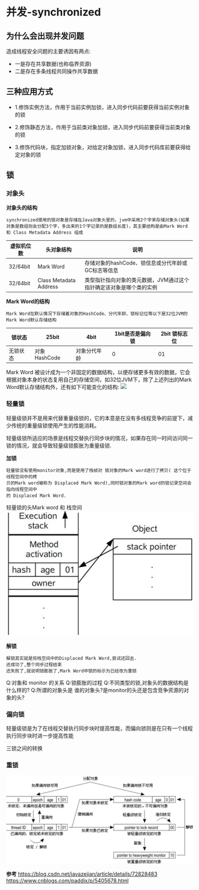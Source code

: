 # 并发-synchronized

## 为什么会出现并发问题
造成线程安全问题的主要诱因有两点:

* 一是存在共享数据(也称临界资源)
* 二是存在多条线程共同操作共享数据

## 三种应用方式

* 1.修饰实例方法，作用于当前实例加锁，进入同步代码前要获得当前实例对象的锁

* 2.修饰静态方法，作用于当前类对象加锁，进入同步代码前要获得当前类对象的锁

* 3.修饰代码块，指定加锁对象，对给定对象加锁，进入同步代码库前要获得给定对象的锁

## 锁

### 对象头

**对象头的结构**

`synchronized使用的锁对象是存储在Java对象头里的，jvm中采用2个字来存储对象头(如果对象是数组则会分配3个字，多出来的1个字记录的是数组长度)，其主要结构是由Mark Word 和 Class Metadata Address 组成`

| 虚拟机位数  | 头对象结构 |说明|
| --- | --- | --- |
| 32/64bit | Mark Word |存储对象的hashCode、锁信息或分代年龄或GC标志等信息|
| 32/64bit | Class Metadata Address |类型指针指向对象的类元数据，JVM通过这个指针确定该对象是哪个类的实例|

**Mark Word的结构**

`Mark Word在默认情况下存储着对象的HashCode、分代年龄、锁标记位等以下是32位JVM的Mark Word默认存储结构`

| 锁状态	 | 25bit	 |4bit|1bit是否是偏向锁|2bit 锁标志位|
| --- | --- | --- |--- |--- |
| 无锁状态 | 对象HashCode |对象分代年龄|0|01|

Mark Word 被设计成为一个非固定的数据结构，以便存储更多有效的数据，它会根据对象本身的状态复用自己的存储空间，如32位JVM下，除了上述列出的Mark Word默认存储结构外，还有如下可能变化的结构:
![](./img/lock-head.png)

### 轻量锁

轻量级锁并不是用来代替重量级锁的，它的本意是在没有多线程竞争的前提下，减少传统的重量级锁使用产生的性能消耗。

轻量级锁所适应的场景是线程交替执行同步块的情况，如果存在同一时间访问同一锁的情况，就会导致轻量级锁膨胀为重量级锁.

**加锁**

```
轻量锁没有使用monitor对象,而是使用了栈帧对 锁对象的Mark word进行了拷贝( 这个位于线程空间中的拷
贝的Mark word被称为 Displaced Mark Word),同时锁对象的Mark word的锁记录空间会指向线程空间中
的 Displaced Mark Word.
```

轻量锁的头Mark word 和 栈空间
![](./img/轻量锁.png)

**解锁**

```
解锁其实就是将栈空间中的Displaced Mark Word,尝试还回去.
还成功了,整个同步过程结束
还失败了,就说明锁膨胀了,Mark Word中锁的标示为已经改为重锁
```

Q:对象和 monitor 的关系
Q:锁膨胀的过程
Q:不同类型的锁,对象头的数据结构是什么样的?
Q:所谓的对象头是 谁的对象头?是monitor的头还是包含竞争资源的对象的头?

### 偏向锁

轻量级锁是为了在线程交替执行同步块时提高性能，而偏向锁则是在只有一个线程执行同步块时进一步提高性能


三锁之间的转换


### 重锁


![](./img/三锁之间的转换.png)

**参考**
<https://blog.csdn.net/javazejian/article/details/72828483>
<https://www.cnblogs.com/paddix/p/5405678.html>




